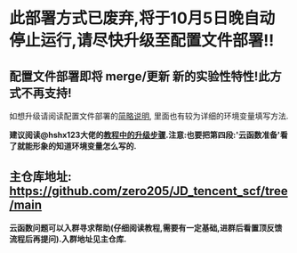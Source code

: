 # 此部署方式已废弃,将于10月5日晚自动停止运行,请尽快升级至配置文件部署!!
## 配置文件部署即将 merge/更新 新的实验性特性!此方式不再支持!

如想升级请阅读配置文件部署的[简略说明](https://github.com/zero205/JD_tencent_scf/blob/scf2/README.md), 里面也有较为详细的环境变量填写方法.

**建议阅读@hshx123大佬的[教程中的升级步骤](https://66ccff.work/teach/jd.html#%EF%BC%886%EF%BC%89%E4%B8%8D%E6%98%AF%E9%85%8D%E7%BD%AE%E6%96%87%E4%BB%B6%E9%83%A8%E7%BD%B2%E6%96%B9%E5%BC%8F%E6%97%B6%E6%9B%B4%E6%8D%A2%E6%96%B9%E6%B3%95).注意:也要把第四段:'云函数准备'看了就能形象的知道环境变量怎么写的.**

## 主仓库地址: https://github.com/zero205/JD_tencent_scf/tree/main

**云函数问题可以入群寻求帮助(仔细阅读教程,需要有一定基础,进群后看置顶反馈流程后再提问).入群地址见主仓库.**
